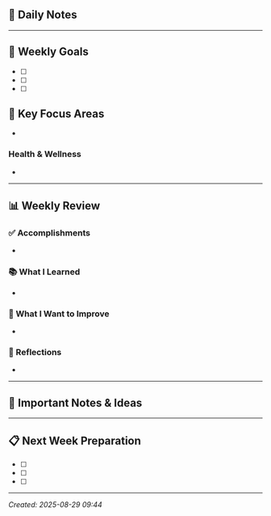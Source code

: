 ## 📅 Daily Notes

---

## 🎯 Weekly Goals
- [ ] 
- [ ] 
- [ ] 

## 📝 Key Focus Areas
- 

### Health & Wellness
- 

---

## 📊 Weekly Review

### ✅ Accomplishments
- 

### 📚 What I Learned
- 

### 🔄 What I Want to Improve
- 

### 💭 Reflections
- 

---

## 📌 Important Notes & Ideas

---

## 📋 Next Week Preparation
- [ ] 
- [ ] 
- [ ] 

---

*Created: 2025-08-29 09:44*
